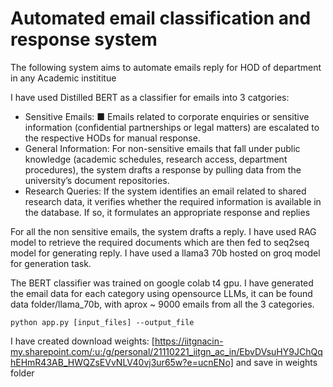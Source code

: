 # Automated email classification and response system 
The following system aims to automate emails reply for HOD of department in any Academic instititue 

I have used Distilled BERT as a classifier for emails into 3 catgories:

- Sensitive Emails:
■ Emails related to corporate enquiries or sensitive information (confidential partnerships or
legal matters) are escalated to the respective HODs for manual response.
- General Information:
For non-sensitive emails that fall under public knowledge (academic schedules, research
access, department procedures), the system drafts a response by pulling data from the
university’s document repositories.
- Research Queries:
If the system identifies an email related to shared research data, it verifies whether the
required information is available in the database. If so, it formulates an appropriate response
and replies

For all the non sensitive emails, the system drafts a reply. I have used RAG model to retrieve the required documents which are then fed to seq2seq model for generating reply. I have used a llama3 70b hosted on groq model for generation task.   

The BERT classifier was trained on google colab t4 gpu. I  have generated the email data for each category using opensource LLMs, it can be found data folder/llama_70b, with aprox ~ 9000 emails from all the 3 categories. 
```
python app.py [input_files] --output_file 
```


I have created 
download weights: [https://iitgnacin-my.sharepoint.com/:u:/g/personal/21110221_iitgn_ac_in/EbvDVsuHY9JChQqhEHmR43AB_HWQZsEVvNLV40vj3ur65w?e=ucnENo] and save in weights folder




